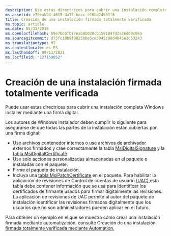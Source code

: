 ```yaml
---
description: Use estas directrices para cubrir una instalación completa Windows Installer mediante una firma digital.
ms.assetid: e70eab94-4615-4a73-bccc-e16bd24551f6
title: Creación de una instalación firmada totalmente verificada
ms.topic: article
ms.date: 05/31/2018
ms.openlocfilehash: b9e76bbfb77eab8b020cb1591847d2a36d09c96a
ms.sourcegitcommit: d75fc10b9f0825bbe5ce5045c90d4045e3c53243
ms.translationtype: MT
ms.contentlocale: es-ES
ms.lasthandoff: 09/13/2021
ms.locfileid: "127159052"
---
```

# <a name="authoring-a-fully-verified-signed-installation"></a>Creación de una instalación firmada totalmente verificada

Puede usar estas directrices para cubrir una instalación completa Windows Installer mediante una firma digital.

Los autores de Windows instalador deben cumplir lo siguiente para asegurarse de que todas las partes de la instalación están cubiertas por una firma digital:

-   Use archivos contenedor internos o use archivos de archivador externos firmados y cree correctamente la tabla [MsiDigitalSignature](msidigitalsignature-table.md) y la [tabla MsiDigitalCertificate](msidigitalcertificate-table.md).
-   Use solo acciones personalizadas almacenadas en el paquete o instaladas con el paquete.
-   Firme el paquete de instalación.
-   Incluya una [tabla MsiPatchCertificate](msipatchcertificate-table.md) en el paquete. Para habilitar la aplicación de revisiones de Control de cuentas de usuario [(UAC),](user-account-control--uac--patching.md)esta tabla debe contener información que se usa para identificar los certificados de firmante usados para firmar digitalmente las revisiones. La aplicación de revisiones de UAC permite al autor del paquete de instalación identificar las revisiones firmadas digitalmente que los usuarios que no son administradores pueden aplicar en el futuro.

Para obtener un ejemplo en el que se muestra cómo crear una instalación firmada mediante automatización, consulte Creación de una instalación [firmada totalmente verificada mediante Automation.](authoring-a-fully-verified-signed-installation-using-automation.md)

 

 



